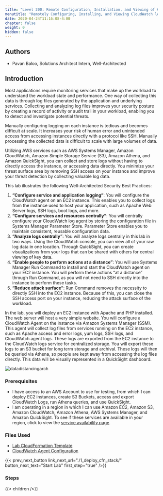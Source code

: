 ```yaml
---
title: "Level 200: Remote Configuration, Installation, and Viewing of CloudWatch logs"
menutitle: "Remotely Configuring, Installing, and Viewing CloudWatch logs"
date: 2020-04-24T11:16:08-4:00
chapter: false
weight: 0
hidden: false
---
```

## Authors

- Pavan Baloo, Solutions Architect Intern, Well-Architected

## Introduction
Most applications require monitoring services that make up the workload to understand the workload state and performance. One way of collecting this data is through log files generated by the application and underlying services. Collecting and analyzing log files improves your security posture by creating a record of activity or audit trail in your workload, enabling you to detect and investigate potential threats.

Manually configuring logging on each instance is tedious and becomes difficult at scale. It increases your risk of human error and unintended access from accessing instances directly with a protocol like SSH. Manually processing the collected data is difficult to scale with large volumes of data.

Utilizing AWS services such as AWS Systems Manager, Amazon CloudWatch, Amazon Simple Storage Service (S3), Amazon Athena, and Amazon QuickSight, you can collect and store logs without having to directly access the instance, or accessing data directly. You minimize your threat surface area by removing SSH access on your instance and improve your threat detection by collecting valuable log data.

This lab illustrates the following Well-Architected Security Best Practices:

1. **“Configure service and application logging”**: You will configure the CloudWatch agent on an EC2 instance. This enables you to collect logs from the instance used to host your application, such as Apache Web Server logs, SSH logs, boot logs, and more.
2. **“Configure services and resources centrally”**: You will centrally configure your CloudWatch log agent by storing the configuration file in Systems Manager Parameter Store. Parameter Store enables you to maintain consistent, reusable configuration data.
3. **“Analyze logs centrally”**: You will analyze logs centrally in this lab in two ways. Using the CloudWatch console, you can view all of your raw log data in one location. Through QuickSight, you can create visualizations from your logs that can be shared with others for central viewing of key data.
4. **“Enable people to perform actions at a distance”**: You will use Systems Manager Run Command to install and start the CloudWatch agent on your EC2 instance. You will perform these actions “at a distance” through Run Command, as you will not need to SSH directly into the instance to perform these tasks.
5. **“Reduce attack surface”**: Run Command removes the necessity to directly SSH into the EC2 instance. Because of this, you can close the SSH access port on your instance, reducing the attack surface of the workload.


In the lab, you will deploy an EC2 instance with Apache and PHP installed. The web server will host a very simple website. You will configure a CloudWatch Agent on the instance via Amazon Systems Manager (SSM). This agent will collect log files from services running on the EC2 instance, such as Apache access and error logs, yum logs, SSH logs, and CloudWatch agent logs. These logs are exported from the EC2 instance to the CloudWatch logs service for centralized storage. You will export these logs to an S3 bucket for long term storage and archival. These logs will then be queried via Athena, so people are kept away from accessing the log files directly. This data will be visually represented in a QuickSight dashboard.

![datadistancingarch](/Security/200_Remote_Configuration_Installation_and_Viewing_CloudWatch_Logs/Images/datadistancingarch.png)

### Prerequisites

* I have access to an AWS Account to use for testing, from which I can deploy EC2 instances, create S3 Buckets, access and export CloudWatch Logs, run Athena queries, and use QuickSight.
* I am operating in a region in which I can use Amazon EC2, Amazon S3, Amazon CloudWatch, Amazon Athena, AWS Systems Manager, and Amazon QuickSight. To see if these services are available in your region, click to view the [service availability page](https://aws.amazon.com/about-aws/global-infrastructure/regional-product-services/).

### Files Used

- [Lab CloudFormation Template](/Security/200_Remote_Configuration_Installation_and_Viewing_CloudWatch_Logs/code/security-lab-stack.yaml)
- [CloudWatch Agent Configuration](/Security/200_Remote_Configuration_Installation_and_Viewing_CloudWatch_Logs/code/config.json)

{{< prev_next_button link_next_url="./1_deploy_cfn_stack/" button_next_text="Start Lab" first_step="true" />}}


### Steps
{{< children />}}
